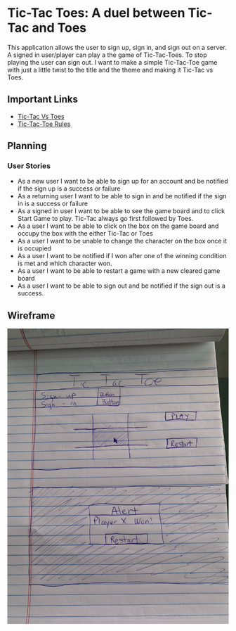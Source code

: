 
# Tic-Tac Toes: A duel between Tic-Tac and Toes

This application allows the user to sign up, sign in, and sign out on a server. A signed in user/player can play a the game of Tic-Tac-Toes. To stop playing the user can sign out. I want to make a simple Tic-Tac-Toe game with just a little twist to the title and the theme and making it Tic-Tac vs Toes. 

## Important Links

- [Tic-Tac Vs Toes](https://hieppie.github.io/tictactoe-client/)
- [Tic-Tac-Toe Rules](https://www.wikihow.com/Play-Tic-Tac-Toe)


## Planning

### User Stories
- As a new user I want to be able to sign up for an account and be notified if the sign up is a success or failure
- As a returning user I want to be able to sign in and be notified if the sign in is a success or failure
- As a signed in user I want to be able to see the game board and to click Start Game to play. Tic-Tac always go first followed by Toes. 
- As a user I want to be able to click on the box on the game board and occupy the box with the either Tic-Tac or Toes
- As a user I want to be unable to change the character on the box once it is occupied
- As a user I want to be notified if I won after one of the winning condition is met and which character won.
- As a user I want to be able to restart a game with a new cleared game board
- As a user I want to be able to sign out and be notified if the sign out is a success.


## Wireframe

![Wirefram draft](./app/images/WireFrame.jpg)
